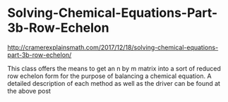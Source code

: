 # Solving-Chemical-Equations-Part-3b-Row-Echelon

http://cramerexplainsmath.com/2017/12/18/solving-chemical-equations-part-3b-row-echelon/

This class offers the means to get an n by m matrix into a sort of reduced row echelon form for the purpose of balancing a chemical equation.  A detailed description of each method as well as the driver can be found at the above post
